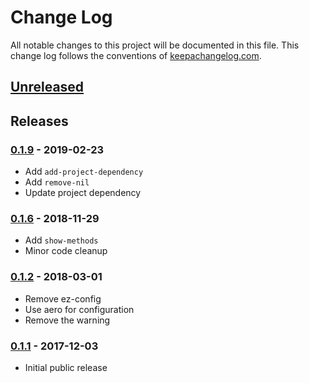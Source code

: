 # Change Log

All notable changes to this project will be documented in this file. 
This change log follows the conventions of [keepachangelog.com](http://keepachangelog.com/).

## [Unreleased]

## Releases

### [0.1.9] - 2019-02-23

- Add `add-project-dependency`
- Add `remove-nil`
- Update project dependency

### [0.1.6] - 2018-11-29

- Add `show-methods`
- Minor code cleanup

### [0.1.2] - 2018-03-01

- Remove ez-config
- Use aero for configuration
- Remove the warning

### [0.1.1] - 2017-12-03

- Initial public release

[Unreleased]: https://github.com/agilecreativity/cucl/compare/0.1.9...HEAD
[0.1.9]: https://github.com/agilecreativity/cucl/compare/0.1.9...0.1.8
[0.1.8]: https://github.com/agilecreativity/cucl/compare/0.1.8...0.1.6
[0.1.6]: https://github.com/agilecreativity/cucl/compare/0.1.6...0.1.5
[0.1.2]: https://github.com/agilecreativity/cucl/compare/0.1.2...0.1.1
[0.1.1]: https://github.com/agilecreativity/cucl/compare/0.1.0...0.1.1

